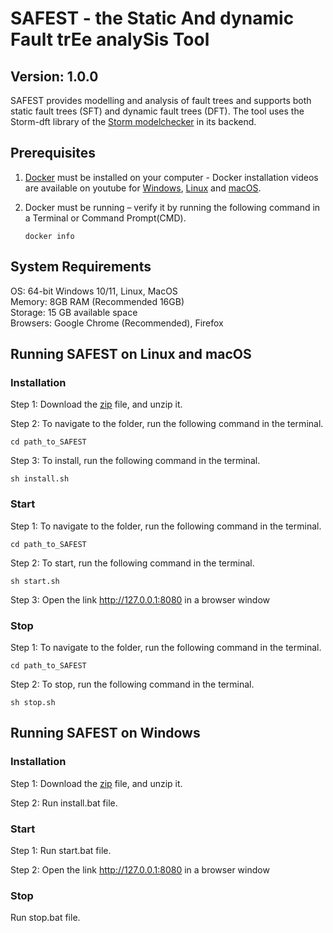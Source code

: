 # SAFEST - the Static And dynamic Fault trEe analySis Tool
## Version: 1.0.0

SAFEST provides modelling and analysis of fault trees and supports both static fault trees (SFT) and dynamic fault trees (DFT).
The tool uses the Storm-dft library of the [Storm modelchecker](https://www.stormchecker.org/) in its backend.

## Prerequisites
1. [Docker](https://www.docker.com/) must be installed on your computer - Docker installation videos are available on youtube for [Windows](https://www.youtube.com/watch?v=ZyBBv1JmnWQ), [Linux](https://www.youtube.com/watch?v=5_EA3rBCXmU) and [macOS](https://www.youtube.com/watch?v=-EXlfSsP49A).

2. Docker must be running – verify it by running the following command in a Terminal or Command Prompt(CMD).
    ```
    docker info 
    ```

## System Requirements
OS: 64-bit Windows 10/11, Linux, MacOS\
Memory: 8GB RAM (Recommended 16GB)\
Storage: 15 GB available space\
Browsers: Google Chrome (Recommended), Firefox

## Running SAFEST on Linux and macOS

### Installation

Step 1: Download the [zip](https://github.com/DGBTechnologies/SAFEST/archive/refs/heads/1.0.0.zip) file, and unzip it.

Step 2: To navigate to the folder, run the following command in the terminal.
```
cd path_to_SAFEST
```
Step 3: To install, run the following command in the terminal.
```
sh install.sh
```

### Start
Step 1: To navigate to the folder, run the following command in the terminal.
```
cd path_to_SAFEST
```
Step 2: To start, run the following command in the terminal.
```
sh start.sh
```
Step 3: Open the link http://127.0.0.1:8080 in a browser window

### Stop
Step 1: To navigate to the folder, run the following command in the terminal.
```
cd path_to_SAFEST
```
Step 2: To stop, run the following command in the terminal.
```
sh stop.sh
```

## Running SAFEST on Windows


### Installation

Step 1: Download the [zip](https://github.com/DGBTechnologies/SAFEST/archive/refs/heads/1.0.0.zip) file, and unzip it.

Step 2: Run install.bat file.


### Start
Step 1: Run start.bat file.

Step 2: Open the link http://127.0.0.1:8080 in a browser window

### Stop
Run stop.bat file.
